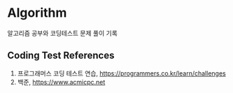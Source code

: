 # Algorithm

알고리즘 공부와 코딩테스트 문제 풀이 기록

## Coding Test References
  1. 프로그래머스 코딩 테스트 연습, https://programmers.co.kr/learn/challenges
  2. 백준, https://www.acmicpc.net
